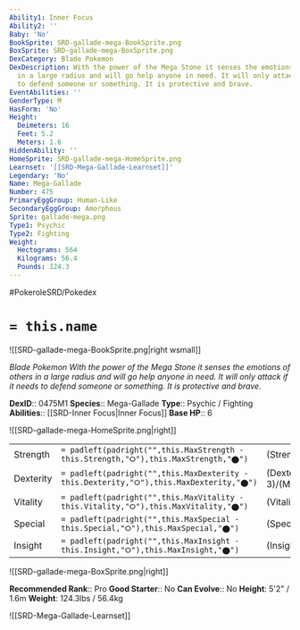 ```yaml
---
Ability1: Inner Focus
Ability2: ''
Baby: 'No'
BookSprite: SRD-gallade-mega-BookSprite.png
BoxSprite: SRD-gallade-mega-BoxSprite.png
DexCategory: Blade Pokemon
DexDescription: With the power of the Mega Stone it senses the emotions of others
  in a large radius and will go help anyone in need. It will only attack if it needs
  to defend someone or something. It is protective and brave.
EventAbilities: ''
GenderType: M
HasForm: 'No'
Height:
  Deimeters: 16
  Feet: 5.2
  Meters: 1.6
HiddenAbility: ''
HomeSprite: SRD-gallade-mega-HomeSprite.png
Learnset: '[[SRD-Mega-Gallade-Learnset]]'
Legendary: 'No'
Name: Mega-Gallade
Number: 475
PrimaryEggGroup: Human-Like
SecondaryEggGroup: Amorphous
Sprite: gallade-mega.png
Type1: Psychic
Type2: Fighting
Weight:
  Hectograms: 564
  Kilograms: 56.4
  Pounds: 124.3
---
```


#PokeroleSRD/Pokedex

# `= this.name`

![[SRD-gallade-mega-BookSprite.png|right wsmall]]

*Blade Pokemon*
*With the power of the Mega Stone it senses the emotions of others in a large radius and will go help anyone in need. It will only attack if it needs to defend someone or something. It is protective and brave.*

**DexID**:: 0475M1
**Species**:: Mega-Gallade
**Type**:: Psychic / Fighting
**Abilities**:: [[SRD-Inner Focus|Inner Focus]]
**Base HP**:: 6

![[SRD-gallade-mega-HomeSprite.png|right]]

|           |                                                                                        |                                          |
| --------- | -------------------------------------------------------------------------------------- | ---------------------------------------- |
| Strength  | `= padleft(padright("",this.MaxStrength - this.Strength,"⭘"),this.MaxStrength,"⬤")`    | (Strength::4)/(MaxStrength::8)   |
| Dexterity | `= padleft(padright("",this.MaxDexterity - this.Dexterity,"⭘"),this.MaxDexterity,"⬤")` | (Dexterity:: 3)/(MaxDexterity::6) |
| Vitality  | `= padleft(padright("",this.MaxVitality - this.Vitality,"⭘"),this.MaxVitality,"⬤")`    | (Vitality::3)/(MaxVitality::6)   |
| Special   | `= padleft(padright("",this.MaxSpecial - this.Special,"⭘"),this.MaxSpecial,"⬤")`       | (Special::2)/(MaxSpecial::4)     |
| Insight   | `= padleft(padright("",this.MaxInsight - this.Insight,"⭘"),this.MaxInsight,"⬤")`       | (Insight::3)/(MaxInsight::6)     |

![[SRD-gallade-mega-BoxSprite.png|right]]

**Recommended Rank**:: Pro
**Good Starter**:: No
**Can Evolve**:: No
**Height**: 5'2" / 1.6m
**Weight**: 124.3lbs / 56.4kg

![[SRD-Mega-Gallade-Learnset]]